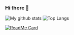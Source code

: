 ### Hi there 👋

![My github stats](https://github-readme-stats.vercel.app/api?username=barisates&show_icons=true)
![Top Langs](https://github-readme-stats.vercel.app/api/top-langs/?username=barisates&layout=compact)

[![ReadMe Card](https://github-readme-stats.vercel.app/api/pin/?username=barisates&repo=react-translator-component)](https://github.com/barisates/react-translator-component)

<!--
**barisates/barisates** is a ✨ _special_ ✨ repository because its `README.md` (this file) appears on your GitHub profile.

- :computer: I’m currently working on [TRA](https://github.com/TRA-Information-Technologies "TRA")
- :moneybag: I’m currently learning Cryptocurrency Technologies


Here are some ideas to get you started:

- 🔭 I’m currently working on ...
- 🌱 I’m currently learning ...
- 👯 I’m looking to collaborate on ...
- 🤔 I’m looking for help with ...
- 💬 Ask me about ...
- 📫 How to reach me: ...
- 😄 Pronouns: ...
- ⚡ Fun fact: ...
-->
